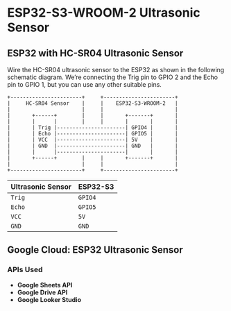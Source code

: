 # ESP32-S3-WROOM-2 Ultrasonic Sensor

## ESP32 with HC-SR04 Ultrasonic Sensor

Wire the HC-SR04 ultrasonic sensor to the ESP32 as shown in the following schematic diagram. We’re connecting the Trig 
pin to GPIO 2 and the Echo pin to GPIO 1, but you can use any other suitable pins.

```
+-----------------------+     +-----------------------+
|     HC-SR04 Sensor    |     |    ESP32-S3-WROOM-2   |
|                       |     |                       |
|       +------+        |     |       +-------+       |
|       |      |        |     |       |       |       |
|       | Trig |----------------------| GPIO4 |       |
|       | Echo |----------------------| GPIO5 |       |
|       | VCC  |----------------------| 5V    |       |
|       | GND  |----------------------| GND   |       |
|       |      |----------------------|       |       |
|       +------+        |     |       +-------+       |
|                       |     |                       |
+-----------------------+     +-----------------------+
```

| Ultrasonic Sensor | ESP32-S3 |
|-------------------|----------|
| `Trig`            | `GPIO4`  |
| `Echo`            | `GPIO5`  |
| `VCC`             | `5V`     |
| `GND`             | `GND`    |

## Google Cloud: ESP32 Ultrasonic Sensor

### APIs Used

- **Google Sheets API**
- **Google Drive API**
- **Google Looker Studio**
